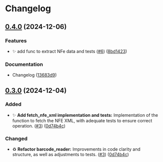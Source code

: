 # Changelog

## [0.4.0](https://github.com/DevDeividMoura/NFParser/compare/v0.3.0...v0.4.0) (2024-12-06)


### Features

* ✨ add func to extract NFe data and tests ([#6](https://github.com/DevDeividMoura/NFParser/issues/6)) ([8bd1423](https://github.com/DevDeividMoura/NFParser/commit/8bd14238c5f4ffa8a9024ce2783dabede2d63187))


### Documentation

* Changelog ([13683d9](https://github.com/DevDeividMoura/NFParser/commit/13683d90a8f556ad4be7cf57f1712e03d5e82dc3))

## [0.3.0](https://github.com/DevDeividMoura/NFParser/compare/v0.2.0...v0.3.0) (2024-12-04)


### Added

* :sparkles: **Add fetch_nfe_xml implementation and tests:** Implementation of the function to fetch the NFE XML, with adequate tests to ensure correct operation. ([#3](https://github.com/DevDeividMoura/NFParser/issues/3)) ([0d74b4c](https://github.com/DevDeividMoura/NFParser/commit/0d74b4cb2be5f5f0024df5e5c27748edcb903471))

### Changed

* :recycle: **Refactor barcode_reader:** Improvements in code clarity and structure, as well as adjustments to tests. ([#3](https://github.com/DevDeividMoura/NFParser/issues/3)) ([0d74b4c](https://github.com/DevDeividMoura/NFParser/commit/0d74b4cb2be5f5f0024df5e5c27748edcb903471))
